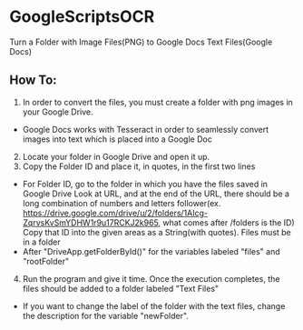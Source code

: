# GoogleScriptsOCR
Turn a Folder with Image Files(PNG) to Google Docs Text Files(Google Docs)

## How To:

1. In order to convert the files, you must create a folder with png images in your Google Drive. 
- Google Docs works with Tesseract in order to seamlessly convert images into text which is placed into a Google Doc
2. Locate your folder in Google Drive and open it up.
3. Copy the Folder ID and place it, in quotes, in the first two lines
- For Folder ID, go to the folder in which you have the files saved in Google Drive
  Look at URL, and at the end of the URL, there should be a long combination of
  numbers and letters follower(ex. https://drive.google.com/drive/u/2/folders/1AIcg-ZqrvsKvSmYDHW1r9u17RCKJ2k965, what comes after /folders is the ID)
  Copy that ID into the given areas as a String(with quotes).
  Files must be in a folder
- After "DriveApp.getFolderById()" for the variables labeled "files" and "rootFolder"
4. Run the program and give it time. Once the execution completes, the files should be added to a folder labeled "Text Files"
- If you want to change the label of the folder with the text files, change the description for the variable "newFolder".
